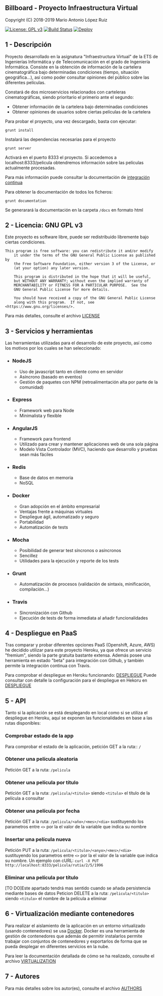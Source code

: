 ## Billboard - Proyecto Infraestructura Virtual

Copyright (C) 2018-2019 Mario Antonio López Ruiz

[![License: GPL v3](https://img.shields.io/badge/License-GPL%20v3-blue.svg)](https://www.gnu.org/licenses/gpl-3.0) [![Build Status](https://travis-ci.org/marioanloru/Billboard-IV.svg?branch=master)](https://travis-ci.org/marioanloru/Billboard-IV) [![Deploy](https://www.herokucdn.com/deploy/button.svg)](https://billboard-iv.herokuapp.com/)

## 1 - Descripción

Proyecto desarrollado en la asignatura "Infraestructura Virtual" de la ETS de Ingenierías Informática y de Telecomunicación en el grado de Ingeniería Informática. Consiste en la obtención de información de la cartelera cinematográfica bajo determinadas condiciones (tiempo, situación geográfica...), así como poder consultar opiniones del público sobre las diferentes películas.

Constará de dos microservicios relacionados con carteleras cinematográficas, siendo prioritario el primerio ante el segundo:

- Obtener información de la cartelera bajo determinadas condiciones
- Obtener opiniones de usuarios sobre ciertas películas de la cartelera

Para probar el proyecto, una vez descargado, basta con ejecutar:

`grunt install`

Instalará las dependencias necesarias para el proyecto

`grunt server`

Activará en el puerto 8333 el proyecto. Si accedemos a localhost:8333/pelicula obtendremos información sobre las películas actualmente procesadas.

Para más información puede consultar la documentación de [integración continua](https://github.com/marioanloru/Billboard-IV/tree/master/docs/INTEGRACION_CONTINUA.md)

Para obtener la documentación de todos los ficheros:

`grunt documentation`

Se generarará la documentación en la carpeta `/docs` en formato html



## 2 - Licencia: GNU GPL v3

Este proyecto es software libre, puede ser redistribuido libremente bajo ciertas condiciones.

```
This program is free software: you can redistribute it and/or modify
    it under the terms of the GNU General Public License as published by
    the Free Software Foundation, either version 3 of the License, or
    (at your option) any later version.

    This program is distributed in the hope that it will be useful,
    but WITHOUT ANY WARRANTY; without even the implied warranty of
    MERCHANTABILITY or FITNESS FOR A PARTICULAR PURPOSE.  See the
    GNU General Public License for more details.

    You should have received a copy of the GNU General Public License
    along with this program.  If not, see <https://www.gnu.org/licenses/>.
```

Para más detalles, consulte el archivo [LICENSE](https://github.com/marioanloru/Billboard-IV/blob/master/LICENSE)

## 3 - Servicios y herramientas

Las herramientas utilizadas para el desarrollo de este proyecto, así como los motivos por los cuales se han seleccionado:

- ### NodeJS

  - Uso de javascript tanto en cliente como en servidor
  - Asíncrono (basado en eventos)
  - Gestión de paquetes con NPM (retroalimentación alta por parte de la comunidad)

- ### Express

  - Framework web para Node
  - Minimalista y flexible

- ### AngularJS

  - Framework para frontend
  - Utilizado para crear y mantener aplicaciones web de una sola página
  - Modelo Vista Controlador (MVC), haciendo que desarrollo y pruebas sean más fáciles

- ### Redis

  - Base de datos en memoria
  - NoSQL

- ### Docker

  - Gran adopción en el ámbito empresarial
  - Ventajas frente a máquinas virtuales
  - Despliegue ágil, automatizado y seguro
  - Portabilidad
  - Automatización de tests

- ### Mocha

  - Posibilidad de generar test síncronos o asíncronos
  - Sencillez
  - Utilidades para la ejecución y reporte de los tests
  
- ### Grunt
  - Automatización de procesos (validación de sintaxis, minificación, compilación...)
- ### Travis
  - Sincronización con Github
  - Ejecución de tests de forma inmediata al añadir funcionalidades

## 4 - Despliegue en PaaS

Tras comparar y probar diferentes opciones PaaS (Openshift, Azure, AWS) he decidido utilizar para este proyecto Heroku, ya que ofrece un servicio "fremium", siendo la parte gratuita bastante extensa. Además posee una herramienta en estado "beta" para integración con Github, y también permite la integración continua con Travis.

Para comprobar el despliegue en Heroku funcionando: [DESPLIEGUE](https://billboard-iv.herokuapp.com/)
Puede consultar con detalle la configuración para el despliegue en Hekoru en [DESPLIEGUE](https://github.com/marioanloru/Billboard-IV/blob/master/docs/DESPLIEGUE.md)

## 5 - API
Tanto si la aplicación se está desplegando en local como si se utiliza el despliegue en Heroku, aquí se exponen las funcionalidades en base a las rutas disponibles:

### Comprobar estado de la app
Para comprobar el estado de la aplicación, petición GET a la ruta:: `/`

### Obtener una película aleatoria
Petición GET a la ruta: `/pelicula`

### Obtener una película por título
Petición GET a la ruta: `/pelicula/<titulo>` siendo `<titulo>` el título de la película a consultar

### Obtener una película por fecha
Petición GET a la ruta: `/pelicula/<año>/<mes>/<dia>` sustituyendo los parametros entre `<>` por la el valor de la variable que indica su nombre

### Insertar una película nueva
Petición PUT a la ruta: `/pelicula/<titulo>/<anyo>/<mes>/<dia>` sustituyendo los parametros entre `<>` por la el valor de la variable que indica su nombre.
Un ejemplo con cURL: `curl -X PUT http://localhost:8333/pelicula/rutia/2/5/1996`

### Eliminar una película por título
[TO DO]Este apartado tendrá mas sentido cuando se añada persistencia mediante bases de datos
Peticion DELETE a la ruta: `/pelicula/<titulo>` siendo `<titulo>` el nombre de la película a eliminar
## 6 - Virtualización mediante contenedores

Para realizar el aislamiento de la aplicación en un entorno virtualizado (usando contenedores) se usa [Docker](https://www.docker.com/). Docker es una herramienta de gestión de contenedores que además de permitir instalarlos permite trabajar con conjuntos de contenedores y exportarlos de forma que se pueda desplegar en diferentes servicios en la nube.

Para leer la documentación detallada de cómo se ha realizado, consulte el archivo [VIRTUALIZATION](https://github.com/marioanloru/Billboard-IV/blob/master/docs/VIRTUALIZATION.md)

## 7 - Autores

Para más detalles sobre los autor(es), consulte el archivo [AUTHORS](https://github.com/marioanloru/Billboard-IV/blob/master/AUTHORS.md)

